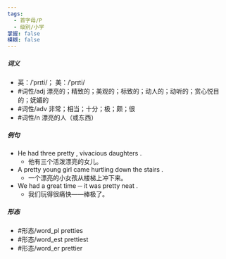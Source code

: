 ```yaml
---
tags:
  - 首字母/P
  - 级别/小学
掌握: false
模糊: false
---
```

##### 词义
- 英：/ˈprɪti/； 美：/ˈprɪti/
- #词性/adj  漂亮的；精致的；美观的；标致的；动人的；动听的；赏心悦目的；妩媚的
- #词性/adv  非常；相当；十分；极；颇；很
- #词性/n  漂亮的人（或东西）
##### 例句
- He had three pretty , vivacious daughters .
	- 他有三个活泼漂亮的女儿。
- A pretty young girl came hurtling down the stairs .
	- 一个漂亮的小女孩从楼梯上冲下来。
- We had a great time ─ it was pretty neat .
	- 我们玩得很痛快——棒极了。
##### 形态
- #形态/word_pl pretties
- #形态/word_est prettiest
- #形态/word_er prettier
